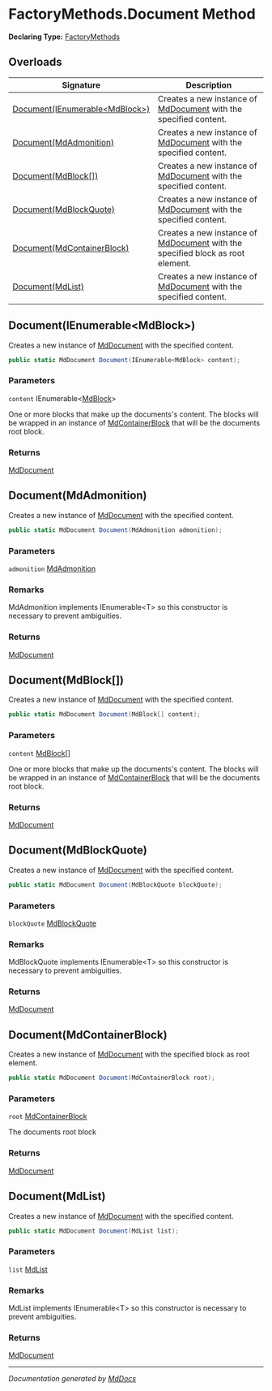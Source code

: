 ﻿# FactoryMethods.Document Method

**Declaring Type:** [FactoryMethods](../index.md)

## Overloads

| Signature                                                       | Description                                                                                                 |
| --------------------------------------------------------------- | ----------------------------------------------------------------------------------------------------------- |
| [Document(IEnumerable\<MdBlock\>)](#documentienumerablemdblock) | Creates a new instance of [MdDocument](../../MdDocument/index.md) with the specified content.               |
| [Document(MdAdmonition)](#documentmdadmonition)                 | Creates a new instance of [MdDocument](../../MdDocument/index.md) with the specified content.               |
| [Document(MdBlock\[\])](#documentmdblock)                       | Creates a new instance of [MdDocument](../../MdDocument/index.md) with the specified content.               |
| [Document(MdBlockQuote)](#documentmdblockquote)                 | Creates a new instance of [MdDocument](../../MdDocument/index.md) with the specified content.               |
| [Document(MdContainerBlock)](#documentmdcontainerblock)         | Creates a new instance of [MdDocument](../../MdDocument/index.md) with the specified block as root element. |
| [Document(MdList)](#documentmdlist)                             | Creates a new instance of [MdDocument](../../MdDocument/index.md) with the specified content.               |

## Document(IEnumerable\<MdBlock\>)

Creates a new instance of [MdDocument](../../MdDocument/index.md) with the specified content.

```csharp
public static MdDocument Document(IEnumerable<MdBlock> content);
```

### Parameters

`content`  IEnumerable\<[MdBlock](../../MdBlock/index.md)\>

One or more blocks that make up the documents's content. The blocks will be wrapped in an instance of [MdContainerBlock](../../MdContainerBlock/index.md) that will be the documents root block.

### Returns

[MdDocument](../../MdDocument/index.md)

## Document(MdAdmonition)

Creates a new instance of [MdDocument](../../MdDocument/index.md) with the specified content.

```csharp
public static MdDocument Document(MdAdmonition admonition);
```

### Parameters

`admonition`  [MdAdmonition](../../Extensions/MdAdmonition/index.md)

### Remarks

MdAdmonition implements IEnumerable\<T\> so this constructor is necessary to prevent ambiguities.

### Returns

[MdDocument](../../MdDocument/index.md)

## Document(MdBlock\[\])

Creates a new instance of [MdDocument](../../MdDocument/index.md) with the specified content.

```csharp
public static MdDocument Document(MdBlock[] content);
```

### Parameters

`content`  [MdBlock](../../MdBlock/index.md)\[\]

One or more blocks that make up the documents's content. The blocks will be wrapped in an instance of [MdContainerBlock](../../MdContainerBlock/index.md) that will be the documents root block.

### Returns

[MdDocument](../../MdDocument/index.md)

## Document(MdBlockQuote)

Creates a new instance of [MdDocument](../../MdDocument/index.md) with the specified content.

```csharp
public static MdDocument Document(MdBlockQuote blockQuote);
```

### Parameters

`blockQuote`  [MdBlockQuote](../../MdBlockQuote/index.md)

### Remarks

MdBlockQuote implements IEnumerable\<T\> so this constructor is necessary to prevent ambiguities.

### Returns

[MdDocument](../../MdDocument/index.md)

## Document(MdContainerBlock)

Creates a new instance of [MdDocument](../../MdDocument/index.md) with the specified block as root element.

```csharp
public static MdDocument Document(MdContainerBlock root);
```

### Parameters

`root`  [MdContainerBlock](../../MdContainerBlock/index.md)

The documents root block

### Returns

[MdDocument](../../MdDocument/index.md)

## Document(MdList)

Creates a new instance of [MdDocument](../../MdDocument/index.md) with the specified content.

```csharp
public static MdDocument Document(MdList list);
```

### Parameters

`list`  [MdList](../../MdList/index.md)

### Remarks

MdList implements IEnumerable\<T\> so this constructor is necessary to prevent ambiguities.

### Returns

[MdDocument](../../MdDocument/index.md)

___

*Documentation generated by [MdDocs](https://github.com/ap0llo/mddocs)*

